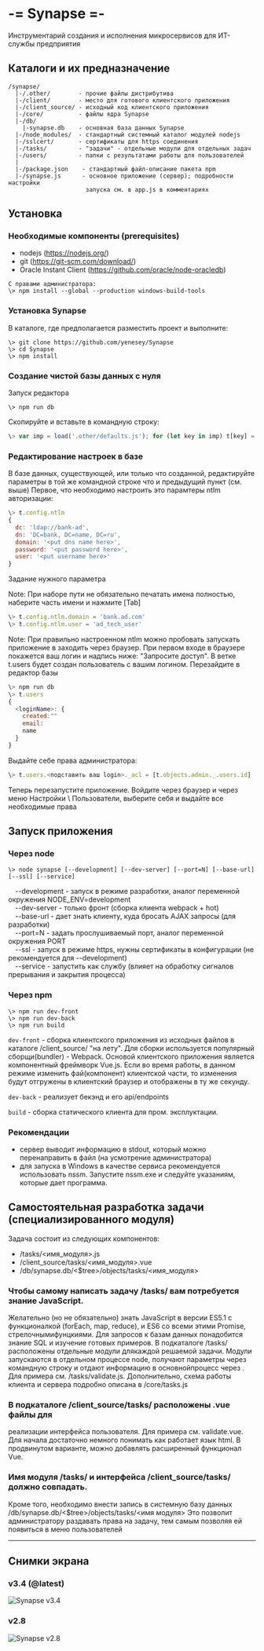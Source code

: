 # -= Synapse =-
 Инструментарий создания и исполнения микросервисов для ИТ-службы предприятия

## Каталоги и их предназначение
```
/synapse/
  |-/.other/        - прочие файлы дистрибутива
  |-/client/        - место для готового клиентского приложения
  |-/client_source/ - исходный код клиентского приложения
  |-/core/          - файлы ядра Synapse
  |-/db/            
    |-synapse.db    - основная база данных Synapse
  |-/node_modules/  - стандартный системный каталог модулей nodejs
  |-/sslcert/       - сертификаты для https соединения
  |-/tasks/         - "задачи" - отдельные модули для отдельных задач
  |-/users/         - папки с результатами работы для пользователей
  |
  |-/package.json    - стандартный файл-описание пакета npm
  |-/synapse.js      - основное приложение (сервер); подробности настройки
                      запуска см. в app.js в комментариях
 ```

## Установка
### Необходимые компоненты (prerequisites)
- nodejs (https://nodejs.org/)
- git (https://git-scm.com/download/)
- Oracle Instant Сlient (https://github.com/oracle/node-oracledb)

```
C правами администратора:
\> npm install --global --production windows-build-tools
```

### Установка Synapse
В каталоге, где предполагается разместить проект и выполните:
```
\> git clone https://github.com/yenesey/Synapse
\> cd Synapse
\> npm install
```

### Создание чистой базы данных с нуля
Запуск редактора
```
\> npm run db
```
Скопируйте и вставьте в командную строку:
```js
\> var imp = load('.other/defaults.js'); for (let key in imp) t[key] = imp[key];
```

### Редактирование настроек в базе
В базе данных, существующей, или только что созданной, редактируйте параметры в той же командной строке что и предыдущий пункт (см. выше)
Первое, что необходимо настроить это парамтеры ntlm авторизации:
```js
\> t.config.ntlm
{
  dc: 'ldap://bank-ad',
  dn: 'DC=bank, DC=name, DC=ru',
  domain: '<put dns name here>',
  password: '<put password here>',
  user: '<put username here>'
}
```
Задание нужного параметра

Note: При наборе пути не обязательно печатать имена полностью, наберите часть имени и нажмите [Tab]
```js
\> t.config.ntlm.domain = 'bank.ad.com'
\> t.config.ntlm.user = 'ad_tech_user'
```
Note: При правильно настроенном ntlm можно пробовать запускать приложение в заходить через браузер.
При первом входе в браузере покажется ваш логин и надпись ниже: "Запросите доступ". 
В ветке t.users будет создан пользователь с вашим логином. Перезайдите в редактор базы
```js
\> npm run db
\> t.users
{
  <loginName>: {
    created:""
    email:
    name
  }
}
```
Выдайте себе права администратора:
```js
\> t.users.<подставить ваш login>._acl = [t.objects.admin._.users.id]
```
Теперь перезапустите приложение. Войдите через браузер и через меню Настройки \ Пользователи, 
выберите себя и выдайте все необходимые права


## Запуск приложения
    
###  Через node  
```
\> node synapse [--development] [--dev-server] [--port=N] [--base-url] [--ssl] [--service]
```

&emsp;--development  - запуск в режиме разработки, аналог переменной окружения NODE_ENV=development<br>
&emsp;--dev-server   - только фронт (сборка клиента webpack + hot)<br>
&emsp;--base-url     - дает знать клиенту, куда бросать AJAX запросы (для разработки)<br>
&emsp;--port=N       - задать прослушиваемый порт, аналог переменной окружения PORT<br>
&emsp;--ssl          - запуск в режиме https, нужны сертификаты в конфигурации (не рекомендуется для --development)<br>
&emsp;--service      - запустить как службу (влияет на обработку сигналов прерывания и закрытия процесса)<br>

###  Через npm
```
\> npm run dev-front
\> npm run dev-back
\> npm run build

```
`dev-front` - сборка клиентского приложения из исходных файлов в каталоге /client_source/ "на лету". Для сборки используется популярный сборщи(bundler) - Webpack. Основой клиентского приложения является компонентный фреймворк Vue.js. Если во время работы, в данном режиме изменить фай(компонент) клиентской части, то изменения будут отгружены в клиентский браузер и отображены в ту же секунду.
  
`dev-back` - реализует бекэнд и его api/endpoints

`build` - сборка статического клиента для пром. эксплуктации.
   
###  Рекомендации
 - сервер выводит информацию в stdout, который можно перенаправить в  файл (на усмотрение администратора)
 - для запуска в Windows в качестве сервиса рекомендуется использовать nssm. Запустите nssm.exe и следуйте указаниям, которые дает программа.

## Самостоятельная разработка задачи (специализированного модуля)
   
Задача состоит из следующих компонентов:

- /tasks/<имя_модуля>.js   
- /client_source/tasks/<имя_модуля>.vue
- /db/synapse.db/<$tree>/objects/tasks/<имя_модуля>

###  Чтобы самому написать задачу /tasks/ вам потребуется знание JavaScript.
Желательно (но не обязательно) знать JavaScript в версии ES5.1 с функционалкой (forEach, map, reduce), и ES6 со всеми этими Promise, стрелочнымифунцкиями. Для запросов к базам данных понадобится знание SQL и изучение готовых примеров. В подкаталоге /tasks/ расположены отдельные модули длякаждой решаемой задачи. Модули запускаются в отдельном процессе node, получают параметры через командную строку и отдают информацию в основнойпроцесс через <stdout>. Для примера см. /tasks/validate.js. Дополнительно, схема работы клиента и сервера подробно описана в /core/tasks.js
   
###  В подкаталоге /client_source/tasks/ расположены .vue файлы для
реализации интерфейса пользователя. Для примера см. validate.vue. Для начала достаточно немного понимать как работает язык html. В продвинутом варианте, можно добавлять расширенный функционал Vue.
   
###  Имя модуля /tasks/ и интерфейса /client_source/tasks/ должно совпадать.
Кроме того,  необходимо внести запись в системную базу данных /db/synapse.db/<$tree>/objects/tasks/<имя модуля>
Это позволит администратору раздавать права на задачу, тем самым позволяя ей появиться в меню пользователей

<hr>

## Снимки экрана

### v3.4 (@latest)
<img src="/.other/memories/v3.4.png" alt="Synapse v3.4"/>

### v2.8
<img src="/.other/memories/synapse.png" alt="Synapse v2.8"/>

